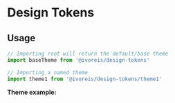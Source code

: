 # Design Tokens

## Usage

```ts
// Importing root will return the default/base theme
import baseTheme from '@ivoreis/design-tokens'
```


```ts
// Importing a named theme
import theme1 from '@ivoreis/design-tokens/theme1'
```


**Theme example:**


